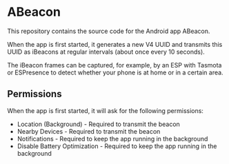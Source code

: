 # ABeacon

This repository contains the source code for the Android app ABeacon.

When the app is first started, it generates a new V4 UUID and transmits this UUID as iBeacons at regular intervals (about once every 10 seconds).

The iBeacon frames can be captured, for example, by an ESP with Tasmota or ESPresence to detect whether your phone is at home or in a certain area.

## Permissions
When the app is first started, it will ask for the following permissions:

* Location (Background) - Required to transmit the beacon
* Nearby Devices - Required to transmit the beacon
* Notifications - Required to keep the app running in the background
* Disable Battery Optimization - Required to keep the app running in the background